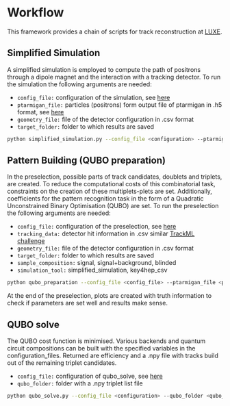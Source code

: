 #  Workflow 

This framework provides a chain of scripts for track reconstruction at [LUXE](https://arxiv.org/abs/2102.02032).

## Simplified Simulation
A simplified simulation is employed to compute the path of positrons through a dipole magnet and the interaction with 
a tracking detector. To run the simulation the following arguments are needed:
   * `config_file:` configuration of the simulation, see [here](docs/simplified_simulation_input.md)
   * `ptarmigan_file:` particles (positrons) form output file of ptarmigan in .h5 format, see [here](https://github.com/tgblackburn)
   * `geometry_file:` file of the detector configuration in .csv format
   * `target_folder:` folder to which results are saved

```bash
python simplified_simulation.py --config_file <configuration> --ptarmigan_file  <ptarmigan_file> --geometry_file <geometry_file> --target_folder <target_folder>
```

## Pattern Building (QUBO preparation)
In the preselection, possible parts of track candidates, doublets and triplets, are created. To reduce the computational
costs of this combinatorial task, constraints on the creation of these multiplets-plets are set. Additionally, coefficients for the
pattern recognition task in the form of a Quadratic Unconstrained Binary Optimisation (QUBO) are set.
To run the preselection the following arguments are needed:
   * `config_file:` configuration of the preselection, see [here](docs/qubo_preparation_input.md)
   * `tracking_data:` detector hit information in .csv similar [TrackML challenge](https://www.kaggle.com/c/trackml-particle-identification)
   * `geometry_file:` file of the detector configuration in .csv format
   * `target_folder:` folder to which results are saved
   * `sample_composition:` signal, signal+background, blinded
   * `simulation_tool:` simplified_simulation, key4hep_csv 

```bash
python qubo_preparation --config_file <config_file> --ptarmigan_file <ptarmigan_file> --geometry_file <geometry_file> --target_folder <target_folder> --smaple_composition <sample_composition> --simulation_tool <simulation_tool>
```

At the end of the preselection, plots are created with truth information to check if parameters are set well and results 
make sense.

## QUBO solve
The QUBO cost function is minimised. Various backends and quantum circuit compositions can be built with the
specified variables in the configuration_files. Returned are efficiency and a .npy file with tracks build out of the
remaining triplet candidates.
   * `config_file:` configuration of qubo_solve, see [here](docs/qubo_solve_input.md)
   * `qubo_folder:` folder with a .npy triplet list file

```bash
python qubo_solve.py --config_file <configuration> --qubo_folder <qubo_folder>
```







